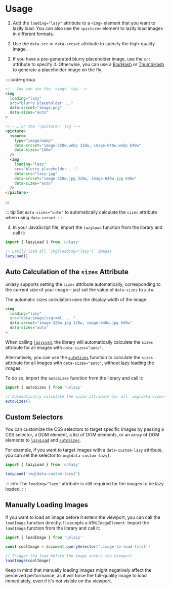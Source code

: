 # Usage

1. Add the `loading="lazy"` attribute to a `<img>` element that you want to lazily load. You can also use the `<picture>` element to lazily load images in different formats.

2. Use the `data-src` or `data-srcset` attribute to specify the high-quality image.

3. If you have a pre-generated blurry placeholder image, use the `src` attribute to specify it. Otherwise, you can use a [BlurHash](/placeholders/blurhash) or [ThumbHash](/placeholders/thumbhash) to generate a placeholder image on the fly.

::: code-group
  ```html [Image tag]
  <!-- You can use the `<img>` tag -->
  <img
    loading="lazy"
    src="blurry placeholder ..."
    data-srcset="image.png"
    data-sizes="auto"
  >
  ```
  ```html [Picture tag]
  <!-- … or the `<picture>` tag -->
  <picture>
    <source
      type="image/webp"
      data-srcset="image-320w.webp 320w, image-640w.webp 640w"
      data-sizes="100w"
    />
    <img
      loading="lazy"
      src="blurry placeholder ..."
      data-src="lazy.jpg"
      data-srcset="image-320w.jpg 320w, image-640w.jpg 640w"
      data-sizes="auto"
    />
  </picture>
  ```
:::

::: tip
Set `data-sizes="auto"` to automatically calculate the `sizes` attribute when using `data-srcset`.
:::

4. In your JavaScript file, import the `lazyLoad` function from the library and call it:

```ts
import { lazyLoad } from 'unlazy'

// Lazily load all `img[loading="lazy"]` images
lazyLoad()
```

## Auto Calculation of the `sizes` Attribute

unlazy supports setting the `sizes` attribute automatically, corresponding to the current size of your image – just set the value of `data-sizes` to `auto`.

The automatic sizes calculation uses the display width of the image.

```html
<img
  loading="lazy"
  src="data:image/svg+xml, ..."
  data-srcset="image-320w.jpg 320w, image-640w.jpg 640w"
  data-sizes="auto"
>
```

When calling [`lazyLoad`](/api/lazy-load), the library will automatically calculate the `sizes` attribute for all images with `data-sizes="auto"`.

Alternatively, you can use the [`autoSizes`](/api/auto-sizes) function to calculate the `sizes` attribute for all images with `data-sizes="auto"`, without lazy loading the images.

To do so, import the `autoSizes` function from the library and call it:

```ts
import { autoSizes } from 'unlazy'

// Automatically calculate the sizes attribute for all `img[data-sizes="auto"], source[data-sizes="auto"]` images, without lazy loading them
autoSizes()
```

## Custom Selectors

You can customize the CSS selectors to target specific images by passing a CSS selector, a DOM element, a list of DOM elements, or an array of DOM elements to [`lazyLoad`](/api/lazy-load) and [`autoSizes`](/api/auto-sizes).

For example, if you want to target images with a `data-custom-lazy` attribute, you can set the selector to `img[data-custom-lazy]`:

```ts
import { lazyLoad } from 'unlazy'

lazyLoad('img[data-custom-lazy]')
```

::: info
The `loading="lazy"` attribute is still required for the images to be lazy loaded.
:::

## Manually Loading Images

If you want to load an image before it enters the viewport, you can call the `loadImage` function directly. It accepts a `HTMLImageElement`. Import the `loadImage` function from the library and call it:

```ts
import { loadImage } from 'unlazy'

const coolImage = document.querySelector('.image-to-load-first')

// Trigger the load before the image enters the viewport
loadImage(coolImage)
```

Keep in mind that manually loading images might negatively affect the perceived performance, as it will force the full-quality image to load immediately, even if it's not visible on the viewport.
